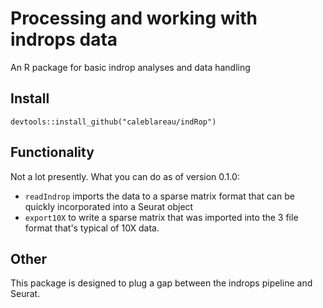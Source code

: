 # Processing and working with indrops data
An R package for basic indrop analyses and data handling


## Install
```
devtools::install_github("caleblareau/indRop")
```

## Functionality
Not a lot presently. What you can do as of version 0.1.0:

- `readIndrop` imports the data to a sparse matrix format that can be quickly incorporated into a Seurat object
- `export10X` to write a sparse matrix that was imported into the 3 file format that's typical of 10X data. 

## Other
This package is designed to plug a gap between the indrops pipeline and Seurat. 
